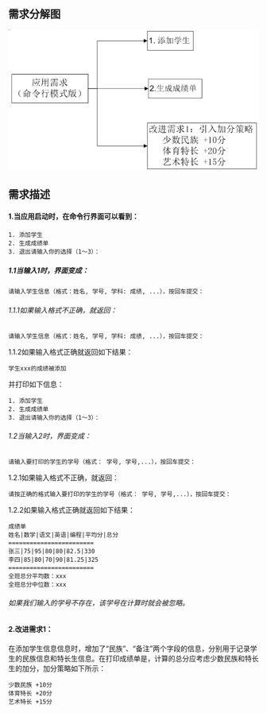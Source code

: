 ## 需求分解图

![需求](.\需求.png)

## 需求描述

#### 1.当应用启动时，在命令行界面可以看到：

```
1. 添加学生
2. 生成成绩单
3. 退出请输入你的选择（1～3）：
```

##### 1.1当输入1时，界面变成：

```
请输入学生信息（格式：姓名, 学号, 学科: 成绩, ...），按回车提交：
```

###### 1.1.1如果输入格式不正确，就返回：

```
请输入学生信息（格式：姓名, 学号, 学科: 成绩, ...），按回车提交：
```

1.1.2如果输入格式正确就返回如下结果：

```
学生xxx的成绩被添加
```

并打印如下信息：

```
1. 添加学生
2. 生成成绩单
3. 退出请输入你的选择（1～3）：
```

###### 1.2当输入2时，界面变成：

```
请输入要打印的学生的学号（格式： 学号, 学号,...），按回车提交：
```

1.2.1如果输入格式不正确，就返回：

```
请按正确的格式输入要打印的学生的学号（格式： 学号, 学号,...），按回车提交：
```

1.2.2如果输入格式正确就返回如下结果：

```
成绩单
姓名|数学|语文|英语|编程|平均分|总分
========================
张三|75|95|80|80|82.5|330
李四|85|80|70|90|81.25|325
========================
全班总分平均数：xxx
全班总分中位数：xxx
```

###### 如果我们输入的学号不存在，该学号在计算时就会被忽略。

#### 2.改进需求1：

在添加学生信息信息时，增加了“民族”、“备注”两个字段的信息，分别用于记录学生的民族信息和特长生信息。在打印成绩单是，计算的总分应考虑少数民族和特长生的加分，加分策略如下所示：

```
少数民族 +10分 
体育特长 +20分 
艺术特长 +15分
```

